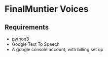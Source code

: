 # FinalMuntier Voices

## Requirements

- python3
- Google Text To Speech
- A google console account, with billing set up
